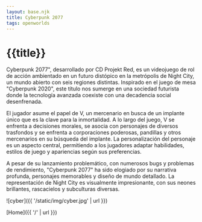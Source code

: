 ```yaml
---
layout: base.njk
title: Cyberpunk 2077
tags: openworlds
---
```


# {{title}}

Cyberpunk 2077", desarrollado por CD Projekt Red, es un videojuego de rol de acción ambientado en un futuro distópico en la metrópolis de Night City, un mundo abierto con seis regiones distintas. Inspirado en el juego de mesa "Cyberpunk 2020", este título nos sumerge en una sociedad futurista donde la tecnología avanzada coexiste con una decadencia social desenfrenada.

El jugador asume el papel de V, un mercenario en busca de un implante único que es la clave para la inmortalidad. A lo largo del juego, V se enfrenta a decisiones morales, se asocia con personajes de diversos trasfondos y se enfrenta a corporaciones poderosas, pandillas y otros mercenarios en su búsqueda del implante. La personalización del personaje es un aspecto central, permitiendo a los jugadores adaptar habilidades, estilos de juego y apariencias según sus preferencias.

A pesar de su lanzamiento problemático, con numerosos bugs y problemas de rendimiento, "Cyberpunk 2077" ha sido elogiado por su narrativa profunda, personajes memorables y diseño de mundo detallado. La representación de Night City es visualmente impresionante, con sus neones brillantes, rascacielos y subculturas diversas.


![cyber]({{ '/static/img/cyber.jpg' | url }})

[Home]({{ '/' | url }})

